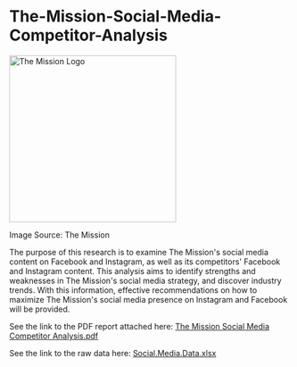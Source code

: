 # The-Mission-Social-Media-Competitor-Analysis

<img width="299" alt="The Mission Logo" src="https://user-images.githubusercontent.com/82684372/167335014-dc2e9d82-5acc-46e1-9938-4439405f7d1a.png">


Image Source: The Mission

The purpose of this research is to examine The Mission's social media content on Facebook and Instagram, as well as its competitors' Facebook and Instagram content. This analysis aims to identify strengths and weaknesses in The Mission's social media strategy, and discover industry trends. With this information, effective recommendations on how to maximize The Mission's social media presence on Instagram and Facebook will be provided.  

See the link to the PDF report attached here: [The Mission Social Media Competitor Analysis.pdf](https://github.com/kmerritt5/The-Mission-Social-Media-Competitor-Analysis/files/8648550/The.Mission.Social.Media.Competitor.Analysis.pdf)

See the link to the raw data here: [Social.Media.Data.xlsx](https://github.com/kmerritt5/The-Mission-Social-Media-Competitor-Analysis/files/8648554/Social.Media.Data.xlsx)
